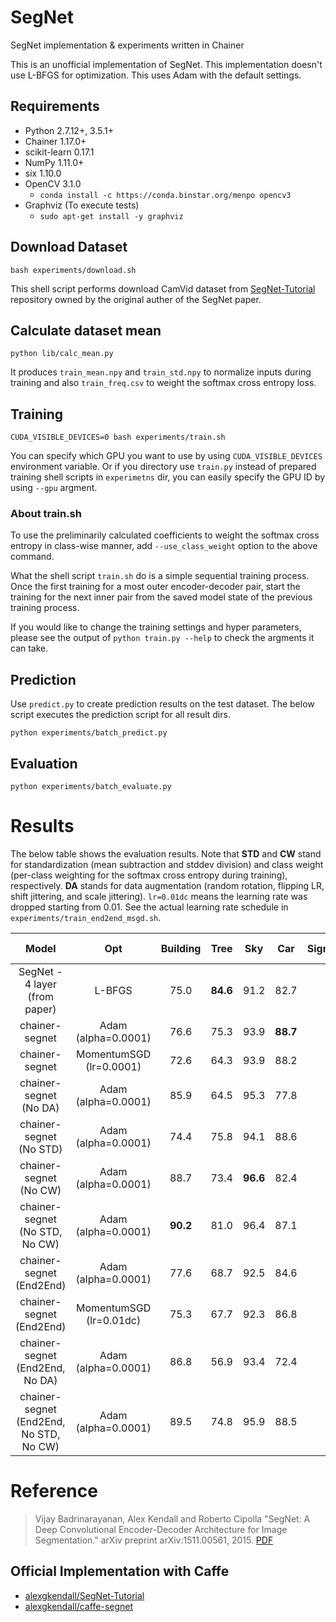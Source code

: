 # SegNet

SegNet implementation & experiments written in Chainer

This is an unofficial implementation of SegNet. This implementation doesn't use L-BFGS for optimization. This uses Adam with the default settings.

## Requirements

- Python 2.7.12+, 3.5.1+
- Chainer 1.17.0+
- scikit-learn 0.17.1
- NumPy 1.11.0+
- six 1.10.0
- OpenCV 3.1.0
  - `conda install -c https://conda.binstar.org/menpo opencv3`
- Graphviz (To execute tests)
  - `sudo apt-get install -y graphviz`

## Download Dataset

```
bash experiments/download.sh
```

This shell script performs download CamVid dataset from [SegNet-Tutorial](https://github.com/alexgkendall/SegNet-Tutorial) repository owned by the original auther of the SegNet paper.

## Calculate dataset mean

```
python lib/calc_mean.py
```

It produces `train_mean.npy` and `train_std.npy` to normalize inputs during training and also `train_freq.csv` to weight the softmax cross entropy loss.

## Training

```
CUDA_VISIBLE_DEVICES=0 bash experiments/train.sh
```

You can specify which GPU you want to use by using `CUDA_VISIBLE_DEVICES` environment variable. Or if you directory use `train.py` instead of prepared training shell scripts in `experimetns` dir, you can easily specify the GPU ID by using `--gpu` argment.

### About train.sh

To use the preliminarily calculated coefficients to weight the softmax cross entropy in class-wise manner, add `--use_class_weight` option to the above command.

What the shell script `train.sh` do is a simple sequential training process. Once the first training for a most outer encoder-decoder pair, start the training for the next inner pair from the saved model state of the previous training process.

If you would like to change the training settings and hyper parameters, please see the output of `python train.py --help` to check the argments it can take.

## Prediction

Use `predict.py` to create prediction results on the test dataset. The below script executes the prediction script for all result dirs.

```
python experiments/batch_predict.py
```

## Evaluation

```
python experiments/batch_evaluate.py
```

# Results

The below table shows the evaluation results. Note that **STD** and **CW** stand for standardization (mean subtraction and stddev division) and class weight (per-class weighting for the softmax cross entropy during training), respectively. **DA** stands for data augmentation (random rotation, flipping LR, shift jittering, and scale jittering). `lr=0.01dc` means the learning rate was dropped starting from 0.01. See the actual learning rate schedule in `experiments/train_end2end_msgd.sh`.

| Model                           | Opt                         | Building | Tree     | Sky      | Car      | SignSymbol | Road     | Pedestrian | Fence    | Pole     | Pavement | Bicyclist | Class avg. | Global avg. | IoU      |
|:-------------------------------:|:---------------------------:|:--------:|:--------:|:--------:|:--------:|:----------:|:--------:|:----------:|:--------:|:--------:|:--------:|:---------:|:----------:|:-----------:|:--------:|
| SegNet - 4 layer (from paper)   | L-BFGS                      |   75.0   | **84.6** |   91.2   |   82.7   |   36.9     |   93.3   |   55.0     |   37.5   |   44.8   |   74.1   |   16.0    |   62.9     |   84.3      |   N/A    |
| chainer-segnet                  | Adam (alpha=0.0001)         |   76.6   |   75.3   |   93.9   | **88.7** |   51.5     |   91.6   |   77.5     |   53.1   |   57.2   |   73.7   |   46.8    |   65.5     |   82.9      |   47.3   |
| chainer-segnet                  | MomentumSGD (lr=0.0001)     |   72.6   |   64.3   |   93.9   |   88.2   |   52.1     |   90.0   | **78.3**   | **58.1** |   55.8   |   69.5   | **53.0**  |   64.7     |   79.8      |   43.4   |
| chainer-segnet (No DA)          | Adam (alpha=0.0001)         |   85.9   |   64.5   |   95.3   |   77.8   |   19.5     |   96.0   |   45.5     |   39.3   |   31.6   |   67.0   |   26.6    |   54.1     |   83.3      |   43.7   |
| chainer-segnet (No STD)         | Adam (alpha=0.0001)         |   74.4   |   75.8   |   94.1   |   88.6   | **60.2**   |   90.8   |   74.0     |   52.5   | **59.6** | **85.9** |   46.5    | **66.9**   |   83.5      |   47.6   |
| chainer-segnet (No CW)          | Adam (alpha=0.0001)         |   88.7   |   73.4   | **96.6** |   82.4   |   42.9     | **96.8** |   45.4     |   35.4   |   29.7   |   63.1   |   41.3    |   58.0     |   85.5      |   48.4   |
| chainer-segnet (No STD, No CW)  | Adam (alpha=0.0001)         | **90.2** |   81.0   |   96.4   |   87.1   |   28.2     |   96.1   |   47.3     |   33.5   |   25.6   |   68.5   |   32.1    |   57.2     | **87.0**    | **49.2** |
| chainer-segnet (End2End)        | Adam (alpha=0.0001)         |   77.6   |   68.7   |   92.5   |   84.6   |   47.3     |   89.5   |   74.1     |   43.0   |   54.7   |   85.1   |   33.6    |   62.6     |   82.3      |   45.8   |
| chainer-segnet (End2End)        | MomentumSGD (lr=0.01dc)     |   75.3   |   67.7   |   92.3   |   86.8   |   53.6     |   93.7   |   62.9     |   29.5   |   51.2   |   68.0   |   41.7    |   60.2     |   80.9      |   43.9   |
| chainer-segnet (End2End, No DA) | Adam (alpha=0.0001)         |   86.8   |   56.9   |   93.4   |   72.4   |   9.60     |   95.5   |   24.4     |   25.2   |   24.4   |   58.5   |   16.8    |   47.0     |   80.6      |   38.4   |
| chainer-segnet (End2End, No STD, No CW) | Adam (alpha=0.0001) |   89.5   |   74.8   |   95.9   |   88.5   |   27.3     |   95.4   |   44.3     |   28.8   |   28.2   |   76.4   |   37.9    |   57.3     |   86.6      |   48.7   |

# Reference

> Vijay Badrinarayanan, Alex Kendall and Roberto Cipolla "SegNet: A Deep Convolutional Encoder-Decoder Architecture for Image Segmentation." arXiv preprint arXiv:1511.00561, 2015\. [PDF](http://arxiv.org/abs/1511.00561)

## Official Implementation with Caffe

- [alexgkendall/SegNet-Tutorial](https://github.com/alexgkendall/SegNet-Tutorial)
- [alexgkendall/caffe-segnet](https://github.com/alexgkendall/caffe-segnet)
